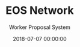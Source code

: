 ---
layout: inner
position: right
title: 'EOS Network'
subtitle: "Worker Proposal System"
date: 2018-07-07 00:00:00
categories: portfolio
tags: eos open-source web3 dao
featured_image: '/img/posts/2018-07-07-eos-worker-proposal-system.png'
project_link: 'https://medium.com/eosys/eos-worker-proposal-system-announcement-6addcfb0134c'
button_icon: 'medium'
button_text: 'Read More'
lead_text: "<strong>REMIT: </strong>To execute on the vision for a Worker Proposal System (WPS) as outlined initially in the EOS.IO White Paper, I founded and led the volunteer WPS Working Group, to product manage the buildout the WPS smart contract and WebApp."
---